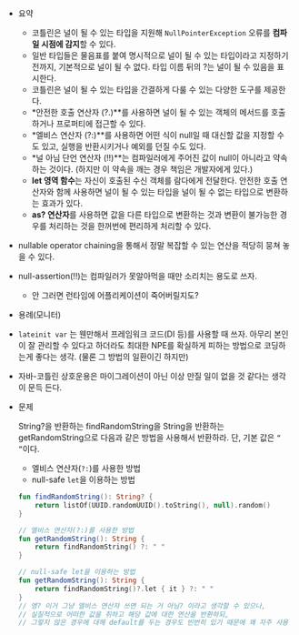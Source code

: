 - 요약
    - 코틀린은 널이 될 수 있는 타입을 지원해 `NullPointerException` 오류를 **컴파일 시점에 감지**할 수 있다.
    - 일반 타입들은 물음표를 붙여 명시적으로 널이 될 수 있는 타입이라고 지정하기 전까지, 기본적으로 널이 될 수 없다. 타입 이름 뒤의 ?는 널이 될 수 있음을 표시한다.
    - 코틀린은 널이 될 수 있는 타입을 간결하게 다룰 수 있는 다양한 도구를 제공한다.
    - *안전한 호출 연산자 (?.)**를 사용하면 널이 될 수 있는 객체의 메서드를 호출하거나 프로퍼티에 접근할 수 있다.
    - *엘비스 연산자 (?:)**를 사용하면 어떤 식이 null일 때 대신할 값을 지정할 수도 있고, 실행을 반환시키거나 예외를 던질 수도 있다.
    - *널 아님 단언 연산자 (!!)**는 컴파일러에게 주어진 값이 null이 아니라고 약속하는 것이다. (하지만 이 약속을 깨는 경우 책임은 개발자에게 있다.)
    - **let 영역 함수**는 자신이 호출된 수신 객체를 람다에게 전달한다. 안전한 호출 연산자와 함께 사용하면 널이 될 수 있는 타입을 널이 될 수 없는 타입으로 변환하는 효과가 있다.
    - **as? 연산자**를 사용하면 값을 다른 타입으로 변환하는 것과 변환이 불가능한 경우를 처리하는 것을 한꺼번에 편리하게 처리할 수 있다.
- nullable operator chaining을 통해서 정말 복잡할 수 있는 연산을 적당히 뭉쳐 놓을 수 있다.
- null-assertion(!!)는 컴파일러가 못알아먹을 때만 소리치는 용도로 쓰자.
    - 안 그러면 런타임에 어플리케이션이 죽어버릴지도?
- 용례(모니터)
- `lateinit var` 는 웬만해서 프레임워크 코드(DI 등)를 사용할 때 쓰자. 아무리 본인이 잘 관리할 수 있다고 하더라도 최대한 NPE를 확실하게 피하는 방법으로 코딩하는게 좋다는 생각. (물론 그 방법의 일환이긴 하지만)
- 자바-코틀린 상호운용은 마이그레이션이 아닌 이상 만질 일이 없을 것 같다는 생각이 문득 든다.

- 문제
    
    String?을 반환하는 findRandomString을 String을 반환하는 getRandomString으로 다음과 같은 방법을 사용해서 반환하라. 단, 기본 값은 `“ ”`이다.
    
    - 엘비스 연산자(`?:`)를 사용한 방법
    - null-safe `let`을 이용하는 방법
    
    ```kotlin
    fun findRandomString(): String? {
    	return listOf(UUID.randomUUID().toString(), null).random()
    }
    
    // 엘비스 연산자(?:)를 사용한 방법
    fun getRandomString(): String {
    	return findRandomString() ?: " "
    }
    
    // null-safe let을 이용하는 방법
    fun getRandomString(): String {
    	return findRandomString()?.let { it } ?: " "
    }
    // 엥? 이거 그냥 엘비스 연산자 쓰면 되는 거 아님? 이라고 생각할 수 있으나,
    // 실질적으로 어떠한 값을 취하고 해당 값에 대한 연산을 반환하되,
    // 그렇지 않은 경우에 대해 default를 두는 경우도 빈번히 있기 때문에 꽤 자주 사용 됨
    ```
